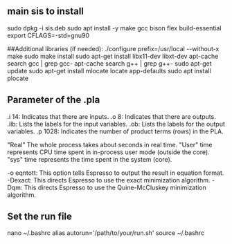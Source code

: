 
## main sis to install

  sudo dpkg -i sis.deb
  sudo apt install -y make gcc bison flex build-essential
  export CFLAGS=-std=gnu90

##Additional libraries (if needed):
  ./configure prefix=/usr/local --without-x
  make
  sudo make install
  sudo apt-get install libx11-dev libxt-dev
  apt-cache search gcc | grep gcc-
  apt-cache search g++ | grep g++-
  sudo apt-get update
  sudo apt-get install mlocate
  locate app-defaults
  sudo apt install plocate

## Parameter of the .pla
.i 14: Indicates that there are inputs.
.o 8: Indicates that there are outputs.
.ilb: Lists the labels for the input variables.
.ob: Lists the labels for the output variables.
.p 1028: Indicates the number of product terms (rows) in the PLA.

"Real" The whole process takes about seconds in real time.
"User" time represents CPU time spent in in-process user mode (outside the core).
"sys" time represents the time spent in the system (core).

-o eqntott: This option tells Espresso to output the result in equation format.
-Dexact: This directs Espresso to use the exact minimization algorithm.
-Dqm: This directs Espresso to use the Quine-McCluskey minimization algorithm.


## Set the run file
  nano ~/.bashrc
  alias autorun='/path/to/your/run.sh'
  source ~/.bashrc
